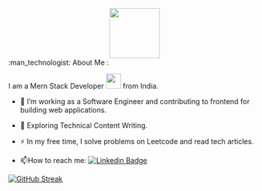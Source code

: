 
<div id="header" align="center">
  <img src="https://media.giphy.com/media/M9gbBd9nbDrOTu1Mqx/giphy.gif" width="100"/>
</div>
:man_technologist: About Me :

I am a Mern Stack Developer <img src="https://media.giphy.com/media/WUlplcMpOCEmTGBtBW/giphy.gif" width="30"> from India.

- :telescope: I’m working as a Software Engineer and contributing to frontend for building web applications.

- :seedling: Exploring Technical Content Writing.

- :zap: In my free time, I solve problems on Leetcode and read tech articles.

- :mailbox:How to reach me: [![Linkedin Badge](https://img.shields.io/badge/-Abhinav-blue?style=flat&logo=Linkedin&logoColor=white)](https://www.linkedin.com/in/abhinav-anand-957369202/)



[![GitHub Streak](http://github-readme-streak-stats.herokuapp.com?user=abhinavroy83&theme=dark&background=000000)](https://git.io/streak-stats)
<!---
abhinavroy83/abhinavroy83 is a ✨ special ✨ repository because its `README.md` (this file) appears on your GitHub profile.
You can click the Preview link to take a look at your changes.

--->
